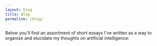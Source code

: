 ```yaml
---
layout: blog
title: Blog
permalink: /blog/
---
```



Below you'll find an assortment of short essays I've written as a way to organize and elucidate my thoughts on artificial intelligence:
